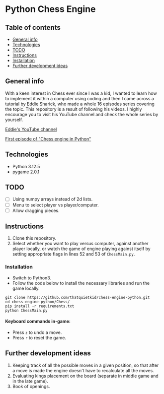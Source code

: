 # Python Chess Engine

## Table of contents
* [General info](#general-info)
* [Technologies](#technologies)
* [TODO](#todo)
* [Instructions](#instructions)
* [Installation](#installation)
* [Further development ideas](#further-development-ideas)

## General info
With a keen interest in Chess ever since I was a kid, I wanted to learn how to implement it within a computer using coding and then I came across a tutorial by Eddie Sharick, who made a whole 16 episodes series covering the topic.
This repository is a result of following his videos. I highly encourage you to visit his YouTube channel and check the whole series by yourself.

[Eddie's YouTube channel](https://www.youtube.com/channel/UCaEohRz5bPHywGBwmR18Qww)

[First episode of "Chess engine in Python"](https://www.youtube.com/watch?v=EnYui0e73Rs&ab_channel=EddieSharick)

## Technologies
* Python 3.12.5
* pygame 2.0.1

## TODO
- [ ] Using numpy arrays instead of 2d lists.
- [ ] Menu to select player vs player/computer.
- [ ] Allow dragging pieces.

## Instructions
1. Clone this repository.
2. Select whether you want to play versus computer, against another player locally, or watch the game of engine playing against itself by setting appropriate flags in lines 52 and 53 of `ChessMain.py`.

### Installation
- Switch to Python3.
- Follow the code below to install the necessary libraries and run the game locally.
```
git clone https://github.com/thatquietkid/chess-engine-python.git
cd chess-engine-python/Chess/
pip install -r requirements.txt
python ChessMain.py
```

#### Keyboard commands in-game:
* Press `z` to undo a move.
* Press `r` to reset the game.

## Further development ideas
1. Keeping track of all the possible moves in a given position, so that after a move is made the engine doesn't have to recalculate all the moves.
2. Evaluating kings placement on the board (separate in middle game and in the late game).
3. Book of openings.
